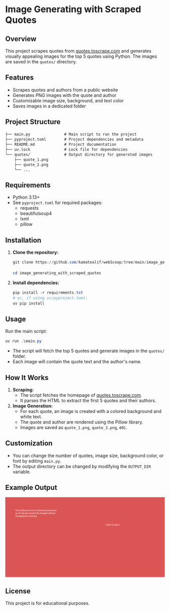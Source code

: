 # Image Generating with Scraped Quotes

## Overview
This project scrapes quotes from [quotes.toscrape.com](https://quotes.toscrape.com/) and generates visually appealing images for the top 5 quotes using Python. The images are saved in the `quotes/` directory.

## Features
- Scrapes quotes and authors from a public website
- Generates PNG images with the quote and author
- Customizable image size, background, and text color
- Saves images in a dedicated folder

## Project Structure
```
├── main.py               # Main script to run the project
├── pyproject.toml        # Project dependencies and metadata
├── README.md             # Project documentation
├── uv.lock               # Lock file for dependencies
└── quotes/               # Output directory for generated images
    ├── quote_1.png
    ├── quote_2.png
    └── ...
```

## Requirements
- Python 3.13+
- See `pyproject.toml` for required packages:
  - requests
  - beautifulsoup4
  - lxml
  - pillow

## **Installation**
1. **Clone the repository:**
   ```powershell
   git clone https://github.com/kamatealif/webScoop/tree/main/image_generating_with_scraped_quotes

   cd image_generating_with_scraped_quotes
   ```
2. **Install dependencies:**
   ```powershell
   pip install -r requirements.txt
   # or, if using uv/pyproject.toml:
   uv pip install
   ```

## Usage
Run the main script:
```powershell
uv run .\main.py
```

- The script will fetch the top 5 quotes and generate images in the `quotes/` folder.
- Each image will contain the quote text and the author's name.

## How It Works
1. **Scraping:**
   - The script fetches the homepage of [quotes.toscrape.com](https://quotes.toscrape.com/).
   - It parses the HTML to extract the first 5 quotes and their authors.
2. **Image Generation:**
   - For each quote, an image is created with a colored background and white text.
   - The quote and author are rendered using the Pillow library.
   - Images are saved as `quote_1.png`, `quote_2.png`, etc.

## Customization
- You can change the number of quotes, image size, background color, or font by editing `main.py`.
- The output directory can be changed by modifying the `OUTPUT_DIR` variable.

## Example Output
![Example Quote Image](quotes/quote_1.png)

## License
This project is for educational purposes.
